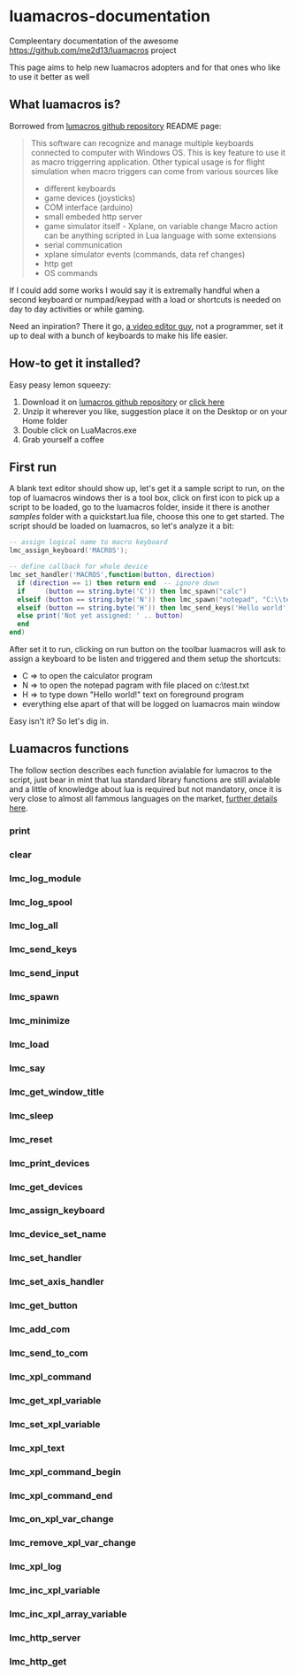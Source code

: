 # luamacros-documentation
Compleentary documentation of the awesome https://github.com/me2d13/luamacros project

This page aims to help new luamacros adopters and for that ones who like to use it better as well

## What luamacros is?
Borrowed from [lumacros github repository](https://github.com/me2d13/luamacros) README page:

>This software can recognize and manage multiple keyboards connected to computer with Windows OS. This is key feature to use it as macro triggerring application. Other typical usage is for flight simulation when macro triggers can come from various sources like
>* different keyboards
>* game devices (joysticks)
>* COM interface (arduino)
>* small embeded http server
>* game simulator itself - Xplane, on variable change
>Macro action can be anything scripted in Lua language with some extensions
>* serial communication
>* xplane simulator events (commands, data ref changes)
>* http get
>* OS commands

If I could add some works I would say it is extremally handful when a second keyboard or numpad/keypad with a load or shortcuts is needed on day to day activities or while gaming.

Need an inpiration? There it go, [a video editor guy](https://github.com/TaranVH/2nd-keyboard/tree/master/LUAMACROS), not a programmer, set it up to deal with a bunch of keyboards to make his life easier.

## How-to get it installed?
Easy peasy lemon squeezy:
1. Download it on [lumacros github repository](https://github.com/me2d13/luamacros) or [click here](http://www.hidmacros.eu/luamacros.zip)
2. Unzip it wherever you like, suggestion place it on the Desktop or on your Home folder
3. Double click on LuaMacros.exe
4. Grab yourself a coffee

## First run
A blank text editor should show up, let's get it a sample script to run, on the top of luamacros windows ther is a tool box, click on first icon to pick up a script to be loaded, go to the luamacros folder, inside it there is another _samples_ folder with a quickstart.lua file, choose this one to get started.
The script should be loaded on luamacros, so let's analyze it a bit:
``` lua
-- assign logical name to macro keyboard
lmc_assign_keyboard('MACROS');

-- define callback for whole device
lmc_set_handler('MACROS',function(button, direction)
  if (direction == 1) then return end  -- ignore down
  if     (button == string.byte('C')) then lmc_spawn("calc")
  elseif (button == string.byte('N')) then lmc_spawn("notepad", "C:\\test.txt")
  elseif (button == string.byte('H')) then lmc_send_keys('Hello world')
  else print('Not yet assigned: ' .. button) 
  end
end) 
```

After set it to run, clicking on run button on the toolbar luamacros will ask to assign a keyboard to be listen and triggered and them setup the shortcuts:
* C => to open the calculator program
* N => to open the notepad pagram with file placed on c:\test.txt
* H => to type down "Hello world!" text on foreground program
* everything else apart of that will be logged on luamacros main window

Easy isn't it? So let's dig in.

## Luamacros functions
The follow section describes each function avialable for lumacros to the script, just bear in mint that lua standard library functions are still avialable and a little of knowledge about lua is required but not mandatory, once it is very close to almost all fammous languages on the market, [further details here](https://www.lua.org/manual/5.3/manual.html).

### print
### clear
### lmc_log_module
### lmc_log_spool
### lmc_log_all
### lmc_send_keys
### lmc_send_input
### lmc_spawn
### lmc_minimize
### lmc_load
### lmc_say
### lmc_get_window_title
### lmc_sleep
### lmc_reset
### lmc_print_devices
### lmc_get_devices
### lmc_assign_keyboard
### lmc_device_set_name
### lmc_set_handler
### lmc_set_axis_handler
### lmc_get_button
### lmc_add_com
### lmc_send_to_com
### lmc_xpl_command
### lmc_get_xpl_variable
### lmc_set_xpl_variable
### lmc_xpl_text
### lmc_xpl_command_begin
### lmc_xpl_command_end
### lmc_on_xpl_var_change
### lmc_remove_xpl_var_change
### lmc_xpl_log
### lmc_inc_xpl_variable
### lmc_inc_xpl_array_variable
### lmc_http_server
### lmc_http_get
